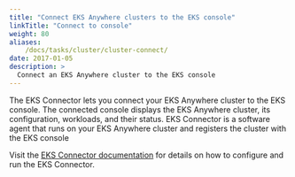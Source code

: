 ```yaml
---
title: "Connect EKS Anywhere clusters to the EKS console"
linkTitle: "Connect to console"
weight: 80
aliases:
    /docs/tasks/cluster/cluster-connect/
date: 2017-01-05
description: >
  Connect an EKS Anywhere cluster to the EKS console
---
```


The EKS Connector lets you connect your EKS Anywhere cluster to the EKS console. The connected console displays the EKS Anywhere cluster, its configuration, workloads, and their status.
EKS Connector is a software agent that runs on your EKS Anywhere cluster and registers the cluster with the EKS console

Visit the [EKS Connector documentation](https://docs.aws.amazon.com/eks/latest/userguide/eks-connector.html) for details on how to configure and run the EKS Connector.